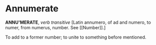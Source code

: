 # Annumerate

**ANNU'MERATE**, _verb transitive_ \[Latin annumero, of ad and numero, to numer, from numerus, number. See [[Number]].\]

To add to a former number; to unite to something before mentioned.